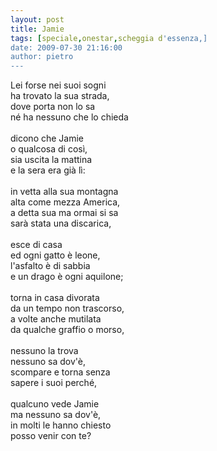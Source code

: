 ```yaml
---
layout: post
title: Jamie
tags: [speciale,onestar,scheggia d'essenza,]
date: 2009-07-30 21:16:00
author: pietro
---
```

Lei forse nei suoi sogni<br/>ha trovato la sua strada,<br/>dove porta non lo sa<br/>né ha nessuno che lo chieda<br/><br/>dicono che Jamie<br/>o qualcosa di così,<br/>sia uscita la mattina<br/>e la sera era già lì:<br/><br/>in vetta alla sua montagna<br/>alta come mezza America,<br/>a detta sua ma ormai si sa<br/>sarà stata una discarica,<br/><br/>esce di casa<br/>ed ogni gatto è leone,<br/>l'asfalto è di sabbia<br/>e un drago è ogni aquilone;<br/><br/>torna in casa divorata<br/>da un tempo non trascorso,<br/>a volte anche mutilata<br/>da qualche graffio o morso,<br/><br/>nessuno la trova<br/>nessuno sa dov'è,<br/>scompare e torna senza<br/>sapere i suoi perché,<br/><br/>qualcuno vede Jamie<br/>ma nessuno sa dov'è,<br/>in molti le hanno chiesto<br/>posso venir con te?
